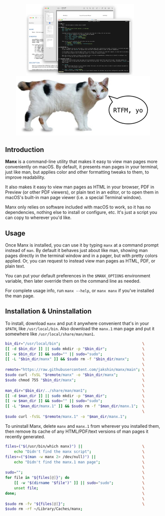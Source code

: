 <div align="center">
	<img width=350 alt="Screenshot" src="Manx_Screenshot.png">
    &nbsp;&nbsp;&nbsp;&nbsp;
	<img alt="A Manx cat says: RTFM, yo" src="Manx_RTFM.jpg">
</div>

## Introduction

**Manx** is a command-line utility that makes it easy to view man pages more conveniently on macOS.  By default, it presents man pages in your terminal, just like man, but applies color and other formatting tweaks to them, to improve readability.

It also makes it easy to view man pages as HTML in your browser, PDF in Preview (or other PDF viewers), or plain text in an editor, or to open them in macOS's built-in man page viewer (i.e. a special Terminal window).

Manx only relies on software included with macOS to work, so it has no dependencies, nothing else to install or configure, etc. It's just a script you can copy to wherever you'd like.

## Usage

Once Manx is installed, you can use it by typing `manx` at a command prompt instead of `man`. By default it behaves just about like man, showing man pages directly in the terminal window and in a pager, but with pretty colors applied. Or, you can request to instead view man pages as HTML, PDF, or plain text.

You can put your default preferences in the `$MANX_OPTIONS` environment variable, then later override them on the command line as needed.

For complete usage info, run `manx --help`, or `manx manx` if you've installed the man page.

## Installation & Uninstallation

To install, download `manx` and put it anywhere convenient that's in your `$PATH`, like `/usr/local/bin`.
Also download the `manx.1` man page and put it somewhere like `/usr/local/share/man/man1`.

```bash
bin_dir="/usr/local/bin";                                     \
[[ -d $bin_dir ]] || sudo mkdir -p "$bin_dir";                \
[[ -w $bin_dir ]] && sudo="" || sudo="sudo";                  \
[[ -L "$bin_dir/manx" ]] && $sudo rm -f "$bin_dir/manx";      \
                                                              \
remote="https://raw.githubusercontent.com/jakshin/manx/main"; \
$sudo curl -fsSL "$remote/manx" -o "$bin_dir/manx";           \
$sudo chmod 755 "$bin_dir/manx";                              \
                                                              \
man_dir="$bin_dir/../share/man/man1";                         \
[[ -d $man_dir ]] || sudo mkdir -p "$man_dir";                \
[[ -w $man_dir ]] && sudo="" || sudo="sudo";                  \
[[ -L "$man_dir/manx.1" ]] && $sudo rm -f "$man_dir/manx.1";  \
                                                              \
$sudo curl -fsSL "$remote/manx.1" -o "$man_dir/manx.1";
```

To uninstall Manx, delete `manx` and `manx.1` from wherever you installed them,
then remove its cache of any HTML/PDF/text versions of man pages it recently generated.

```bash
files=("$(/usr/bin/which manx)") ||                           \
    echo "Didn't find the manx script";                       \
files+=("$(man -w manx 2> /dev/null)") ||                     \
    echo "Didn't find the manx.1 man page";                   \
                                                              \
sudo="";                                                      \
for file in "${files[@]}"; do                                 \
    [[ -w "$(dirname "$file")" ]] || sudo="sudo";             \
    unset file;                                               \
done;                                                         \
                                                              \
$sudo rm -fv "${files[@]}";                                   \
$sudo rm -rf ~/Library/Caches/manx;
```
